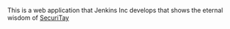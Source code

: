 This is a web application that Jenkins Inc develops that shows the eternal wisdom of
[SecuriTay](https://twitter.com/swiftonsecurity)

